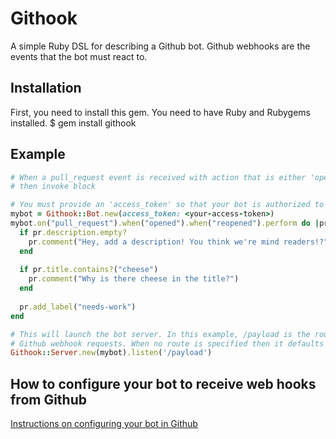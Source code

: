 # Githook

A simple Ruby DSL for describing a Github bot. Github webhooks are the events that the bot must react to.

## Installation
First, you need to install this gem. You need to have Ruby and Rubygems installed.
  $ gem install githook

## Example

```ruby
# When a pull_request event is received with action that is either 'opened' or 'reopened'
# then invoke block

# You must provide an 'access_token' so that your bot is authorized to perform Github actions to your repos
mybot = Githook::Bot.new(access_token: <your-access-token>)
mybot.on("pull_request").when("opened").when("reopened").perform do |pr|
  if pr.description.empty?
    pr.comment("Hey, add a description! You think we're mind readers!?")
  end
  
  if pr.title.contains?("cheese")
    pr.comment("Why is there cheese in the title?")
  end
  
  pr.add_label("needs-work")
end

# This will launch the bot server. In this example, /payload is the route that handles
# Github webhook requests. When no route is specified then it defaults to the root route.
Githook::Server.new(mybot).listen('/payload')
```

## How to configure your bot to receive web hooks from Github
[Instructions on configuring your bot in Github](./docs/configure-webhooks-github.md)

